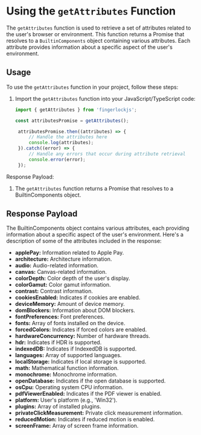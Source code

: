 # Using the `getAttributes` Function

The `getAttributes` function is used to retrieve a set of attributes related to the user's browser or environment. This function returns a Promise that resolves to a `BuiltinComponents` object containing various attributes. Each attribute provides information about a specific aspect of the user's environment.

## Usage

To use the `getAttributes` function in your project, follow these steps:

1. Import the `getAttributes` function into your JavaScript/TypeScript code:

   ```javascript
   import { getAttributes } from 'fingerlockjs';

   const attributesPromise = getAttributes();

    attributesPromise.then((attributes) => {
        // Handle the attributes here
        console.log(attributes);
    }).catch((error) => {
        // Handle any errors that occur during attribute retrieval
        console.error(error);
    });
    ```
Response Payload:

<ol>
  <li>The <code>getAttributes</code> function returns a Promise that resolves to a BuiltinComponents object.</li>
</ol>

<h2>Response Payload</h2>
<p>The BuiltinComponents object contains various attributes, each providing information about a specific aspect of the user's environment. Here's a description of some of the attributes included in the response:</p>

<ul>
  <li><span style="font-weight: bold">applePay:</span> Information related to Apple Pay.</li>
  <li><span style="font-weight: bold">architecture:</span> Architecture information.</li>
  <li><span style="font-weight: bold">audio:</span> Audio-related information.</li>
  <li><span style="font-weight: bold">canvas:</span> Canvas-related information.</li>
  <li><span style="font-weight: bold">colorDepth:</span> Color depth of the user's display.</li>
  <li><span style="font-weight: bold">colorGamut:</span> Color gamut information.</li>
  <li><span style="font-weight: bold">contrast:</span> Contrast information.</li>
  <li><span style="font-weight: bold">cookiesEnabled:</span> Indicates if cookies are enabled.</li>
  <li><span style="font-weight: bold">deviceMemory:</span> Amount of device memory.</li>
  <li><span style="font-weight: bold">domBlockers:</span> Information about DOM blockers.</li>
  <li><span style="font-weight: bold">fontPreferences:</span> Font preferences.</li>
  <li><span style="font-weight: bold">fonts:</span> Array of fonts installed on the device.</li>
  <li><span style="font-weight: bold">forcedColors:</span> Indicates if forced colors are enabled.</li>
  <li><span style="font-weight: bold">hardwareConcurrency:</span> Number of hardware threads.</li>
  <li><span style="font-weight: bold">hdr:</span> Indicates if HDR is supported.</li>
  <li><span style="font-weight: bold">indexedDB:</span> Indicates if IndexedDB is supported.</li>
  <li><span style="font-weight: bold">languages:</span> Array of supported languages.</li>
  <li><span style="font-weight: bold">localStorage:</span> Indicates if local storage is supported.</li>
  <li><span style="font-weight: bold">math:</span> Mathematical function information.</li>
  <li><span style="font-weight: bold">monochrome:</span> Monochrome information.</li>
  <li><span style="font-weight: bold">openDatabase:</span> Indicates if the open database is supported.</li>
  <li><span style="font-weight: bold">osCpu:</span> Operating system CPU information.</li>
  <li><span style="font-weight: bold">pdfViewerEnabled:</span> Indicates if the PDF viewer is enabled.</li>
  <li><span style="font-weight: bold">platform:</span> User's platform (e.g., 'Win32').</li>
  <li><span style="font-weight: bold">plugins:</span> Array of installed plugins.</li>
  <li><span style="font-weight: bold">privateClickMeasurement:</span> Private click measurement information.</li>
  <li><span style="font-weight: bold">reducedMotion:</span> Indicates if reduced motion is enabled.</li>
  <li><span style="font-weight: bold">screenFrame:</span> Array of screen frame information.</li>
</ul>
